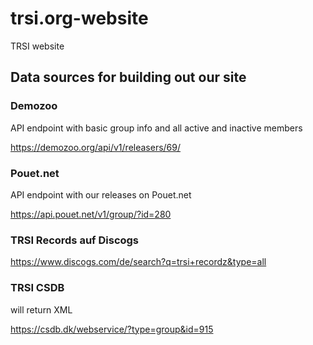# trsi.org-website
TRSI website

## Data sources for building out our site

### Demozoo

API endpoint with basic group info and all active and inactive members

https://demozoo.org/api/v1/releasers/69/

### Pouet.net

API endpoint with our releases on Pouet.net

https://api.pouet.net/v1/group/?id=280

### TRSI Records auf Discogs

https://www.discogs.com/de/search?q=trsi+recordz&type=all

### TRSI CSDB
will return XML

https://csdb.dk/webservice/?type=group&id=915

